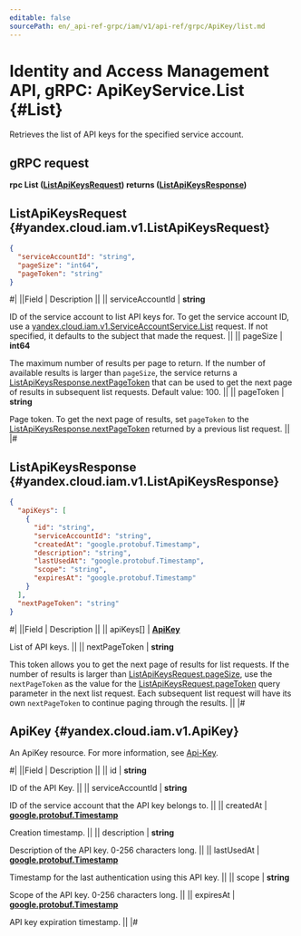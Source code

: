 ```yaml
---
editable: false
sourcePath: en/_api-ref-grpc/iam/v1/api-ref/grpc/ApiKey/list.md
---
```


# Identity and Access Management API, gRPC: ApiKeyService.List {#List}

Retrieves the list of API keys for the specified service account.

## gRPC request

**rpc List ([ListApiKeysRequest](#yandex.cloud.iam.v1.ListApiKeysRequest)) returns ([ListApiKeysResponse](#yandex.cloud.iam.v1.ListApiKeysResponse))**

## ListApiKeysRequest {#yandex.cloud.iam.v1.ListApiKeysRequest}

```json
{
  "serviceAccountId": "string",
  "pageSize": "int64",
  "pageToken": "string"
}
```

#|
||Field | Description ||
|| serviceAccountId | **string**

ID of the service account to list API keys for.
To get the service account ID, use a [yandex.cloud.iam.v1.ServiceAccountService.List](/docs/iam/api-ref/grpc/ServiceAccount/list#List) request.
If not specified, it defaults to the subject that made the request. ||
|| pageSize | **int64**

The maximum number of results per page to return. If the number of available
results is larger than `pageSize`,
the service returns a [ListApiKeysResponse.nextPageToken](#yandex.cloud.iam.v1.ListApiKeysResponse)
that can be used to get the next page of results in subsequent list requests.
Default value: 100. ||
|| pageToken | **string**

Page token. To get the next page of results, set `pageToken`
to the [ListApiKeysResponse.nextPageToken](#yandex.cloud.iam.v1.ListApiKeysResponse)
returned by a previous list request. ||
|#

## ListApiKeysResponse {#yandex.cloud.iam.v1.ListApiKeysResponse}

```json
{
  "apiKeys": [
    {
      "id": "string",
      "serviceAccountId": "string",
      "createdAt": "google.protobuf.Timestamp",
      "description": "string",
      "lastUsedAt": "google.protobuf.Timestamp",
      "scope": "string",
      "expiresAt": "google.protobuf.Timestamp"
    }
  ],
  "nextPageToken": "string"
}
```

#|
||Field | Description ||
|| apiKeys[] | **[ApiKey](#yandex.cloud.iam.v1.ApiKey)**

List of API keys. ||
|| nextPageToken | **string**

This token allows you to get the next page of results for list requests. If the number of results
is larger than [ListApiKeysRequest.pageSize](#yandex.cloud.iam.v1.ListApiKeysRequest), use
the `nextPageToken` as the value
for the [ListApiKeysRequest.pageToken](#yandex.cloud.iam.v1.ListApiKeysRequest) query parameter
in the next list request. Each subsequent list request will have its own
`nextPageToken` to continue paging through the results. ||
|#

## ApiKey {#yandex.cloud.iam.v1.ApiKey}

An ApiKey resource. For more information, see [Api-Key](/docs/iam/concepts/authorization/api-key).

#|
||Field | Description ||
|| id | **string**

ID of the API Key. ||
|| serviceAccountId | **string**

ID of the service account that the API key belongs to. ||
|| createdAt | **[google.protobuf.Timestamp](https://developers.google.com/protocol-buffers/docs/reference/google.protobuf#timestamp)**

Creation timestamp. ||
|| description | **string**

Description of the API key. 0-256 characters long. ||
|| lastUsedAt | **[google.protobuf.Timestamp](https://developers.google.com/protocol-buffers/docs/reference/google.protobuf#timestamp)**

Timestamp for the last authentication using this API key. ||
|| scope | **string**

Scope of the API key. 0-256 characters long. ||
|| expiresAt | **[google.protobuf.Timestamp](https://developers.google.com/protocol-buffers/docs/reference/google.protobuf#timestamp)**

API key expiration timestamp. ||
|#